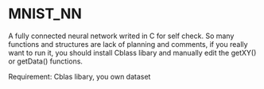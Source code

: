 # MNIST_NN

A fully connected neural network writed in C for self check.
So many functions and structures are lack of planning and comments, if you really want to run it, you should install Cblass libary and manually edit the getXY() or getData() functions. 

Requirement: Cblas libary, you own dataset
